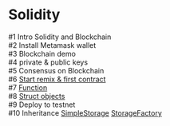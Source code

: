 # Solidity

#1 Intro Solidity and Blockchain<br>
#2 Install Metamask wallet<br>
#3 Blockchain demo<br>
#4 private & public keys<br>
#5 Consensus on Blockchain<br>
#6 <a href="https://gist.github.com/barcodech/b2789a8b041147a7c3315608fc499449">Start remix & first contract</a><br>
#7 <a href="https://gist.github.com/barcodech/14481fd202579106c1719478ef92b78f">Function</a><br>
#8 <a href="https://gist.github.com/barcodech/413e6d54e039b92bcb324275c52957ca">Struct objects</a><br>
#9 Deploy to testnet<br>
#10 Inheritance <a href="https://gist.github.com/barcodech/a0e57d2a969b1b6458c43ab6bedfc01c">SimpleStorage</a> <a href="https://gist.github.com/barcodech/b6339b7c299c2e1afada9d9e2aafec44">StorageFactory</a><br>



